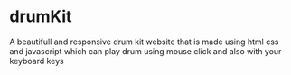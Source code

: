 # drumKit
A beautifull and responsive drum kit website that is made using html css and javascript
which can play drum using mouse click and also with your keyboard keys
